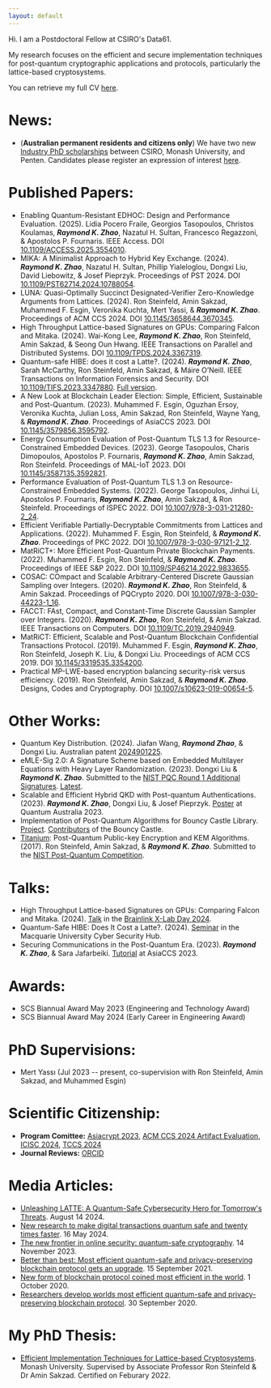 ```yaml
---
layout: default
---
```


Hi. I am a Postdoctoral Fellow at CSIRO's Data61. 

My research focuses on the efficient and secure implementation techniques for post-quantum cryptographic applications and protocols, particularly the lattice-based cryptosystems. 

You can retrieve my full CV [here](CV.pdf).

# [](#header-1)News:
*	(**Australian permanent residents and citizens only**) We have two new [Industry PhD scholarships](https://github.com/raykzhao/raykzhao.github.io/blob/master/iphd_ad.pdf) between CSIRO, Monash University, and Penten. Candidates please register an expression of interest [here](https://forms.gle/XJjTZtL8vCDFSs617).

# [](#header-1)Published Papers:
*	Enabling Quantum-Resistant EDHOC: Design and Performance Evaluation. (2025). Lidia Pocero Fraile, Georgios Tasopoulos, Christos Koulamas, ***Raymond K. Zhao***,  Nazatul H. Sultan, Francesco Regazzoni, & Apostolos P. Fournaris. IEEE Access. DOI [10.1109/ACCESS.2025.3554010](https://doi.org/10.1109/ACCESS.2025.3554010).
*	MIKA: A Minimalist Approach to Hybrid Key Exchange. (2024). ***Raymond K. Zhao***, Nazatul H. Sultan, Phillip Yialeloglou, Dongxi Liu, David Liebowitz, & Josef Pieprzyk. Proceedings of PST 2024. DOI [10.1109/PST62714.2024.10788054](https://doi.org/10.1109/PST62714.2024.10788054). 
*	LUNA: Quasi-Optimally Succinct Designated-Verifier Zero-Knowledge Arguments from Lattices. (2024). Ron Steinfeld, Amin Sakzad, Muhammed F. Esgin, Veronika Kuchta, Mert Yassi, & ***Raymond K. Zhao***. Proceedings of ACM CCS 2024. DOI [10.1145/3658644.3670345](https://doi.org/10.1145/3658644.3670345). 
*	High Throughput Lattice-based Signatures on GPUs: Comparing Falcon and Mitaka. (2024). Wai-Kong Lee, ***Raymond K. Zhao***, Ron Steinfeld, Amin Sakzad, & Seong Oun Hwang. IEEE Transactions on Parallel and Distributed Systems. DOI [10.1109/TPDS.2024.3367319](https://doi.org/10.1109/TPDS.2024.3367319). 
*	Quantum-safe HIBE: does it cost a Latte?. (2024).  ***Raymond K. Zhao***, Sarah McCarthy, Ron Steinfeld, Amin Sakzad, & Máire O’Neill. IEEE Transactions on Information Forensics and Security. DOI [10.1109/TIFS.2023.3347880](https://doi.org/10.1109/TIFS.2023.3347880). [Full version](https://ia.cr/2021/222). 
*	A New Look at Blockchain Leader Election: Simple, Efficient, Sustainable and Post-Quantum. (2023). Muhammed F. Esgin, Oguzhan Ersoy, Veronika Kuchta, Julian Loss, Amin Sakzad, Ron Steinfeld, Wayne Yang, & ***Raymond K. Zhao***. Proceedings of AsiaCCS 2023. DOI [10.1145/3579856.3595792](https://doi.org/10.1145/3579856.3595792).
*	Energy Consumption Evaluation of Post-Quantum TLS 1.3 for Resource-Constrained Embedded Devices. (2023). George Tasopoulos, Charis Dimopoulos, Apostolos P. Fournaris, ***Raymond K. Zhao***, Amin Sakzad, Ron Steinfeld. Proceedings of MAL-IoT 2023. DOI [10.1145/3587135.3592821](https://doi.org/10.1145/3587135.3592821). 
*	Performance Evaluation of Post-Quantum TLS 1.3 on Resource-Constrained Embedded Systems. (2022). George Tasopoulos, Jinhui Li, Apostolos P. Fournaris, ***Raymond K. Zhao***, Amin Sakzad, & Ron Steinfeld. Proceedings of ISPEC 2022. DOI [10.1007/978-3-031-21280-2_24](https://doi.org/10.1007/978-3-031-21280-2_24).
*	Efficient Verifiable Partially-Decryptable Commitments from Lattices and Applications. (2022). Muhammed F. Esgin, Ron Steinfeld, & ***Raymond K. Zhao***. Proceedings of PKC 2022. DOI [10.1007/978-3-030-97121-2_12](https://doi.org/10.1007/978-3-030-97121-2_12).
*	MatRiCT+: More Efficient Post-Quantum Private Blockchain Payments. (2022). Muhammed F. Esgin, Ron Steinfeld, & ***Raymond K. Zhao***. Proceedings of IEEE S&P 2022. DOI [10.1109/SP46214.2022.9833655](https://doi.org/10.1109/SP46214.2022.9833655).
*	COSAC: COmpact and Scalable Arbitrary-Centered Discrete Gaussian Sampling over Integers. (2020). ***Raymond K. Zhao***, Ron Steinfeld, & Amin Sakzad. Proceedings of PQCrypto 2020. DOI [10.1007/978-3-030-44223-1_16](https://doi.org/10.1007/978-3-030-44223-1_16). 
*	FACCT: FAst, Compact, and Constant-Time Discrete Gaussian Sampler over Integers. (2020). ***Raymond K. Zhao***, Ron Steinfeld, & Amin Sakzad. IEEE Transactions on Computers. DOI [10.1109/TC.2019.2940949](https://doi.org/10.1109/TC.2019.2940949).
*	MatRiCT: Efficient, Scalable and Post-Quantum Blockchain Confidential Transactions Protocol. (2019). Muhammed F. Esgin, ***Raymond K. Zhao***, Ron Steinfeld, Joseph K. Liu, & Dongxi Liu. Proceedings of ACM CCS 2019. DOI [10.1145/3319535.3354200](https://doi.org/10.1145/3319535.3354200). 
*	Practical MP-LWE-based encryption balancing security-risk versus efficiency. (2019). Ron Steinfeld, Amin Sakzad, & ***Raymond K. Zhao***. Designs, Codes and Cryptography. DOI [10.1007/s10623-019-00654-5](https://doi.org/10.1007/s10623-019-00654-5). 

# [](#header-1)Other Works:
*	Quantum Key Distribution. (2024). Jiafan Wang, ***Raymond Zhao***, & Dongxi Liu. Australian patent [2024901225](https://ipsearch.ipaustralia.gov.au/patents/2024901225). 
*	eMLE-Sig 2.0: A Signature Scheme based on Embedded Multilayer Equations with Heavy Layer Randomization. (2023). Dongxi Liu & ***Raymond K. Zhao***. Submitted to the [NIST PQC Round 1 Additional Signatures](https://csrc.nist.gov/csrc/media/Projects/pqc-dig-sig/documents/round-1/submission-pkg/eMLE2.0-submission.zip). [Latest](https://gitlab.com/raykzhao/emle-sig).
*	Scalable and Efficient Hybrid QKD with Post-quantum Authentications. (2023). ***Raymond K. Zhao***, Dongxi Liu, & Josef Pieprzyk. [Poster](https://raykzhao.github.io/qca2023_poster.pdf) at Quantum Australia 2023.
*	Implementation of Post-Quantum Algorithms for Bouncy Castle Library. [Project](https://research.monash.edu/en/projects/implementation-of-post-quantum-algorithms-for-bouncy-castle-libra). [Contributors](https://www.bouncycastle.org/contributors.html) of the Bouncy Castle.
*	[Titanium](http://users.monash.edu.au/~rste/Titanium.html): Post-Quantum Public-key Encryption and KEM Algorithms. (2017). Ron Steinfeld, Amin Sakzad, & ***Raymond K. Zhao***. Submitted to the [NIST Post-Quantum Competition](https://csrc.nist.gov/CSRC/media/Projects/Post-Quantum-Cryptography/documents/round-1/submissions/Titanium.zip).

# [](#header-1)Talks:
*	High Throughput Lattice-based Signatures on GPUs: Comparing Falcon and Mitaka. (2024). [Talk](https://raykzhao.github.io/falcon_gpu.pdf) in the [Brainlink X-Lab Day 2024](https://www.ai-security.org/sub2_1.html?idx=11).
*	Quantum-Safe HIBE: Does It Cost a Latte?. (2024). [Seminar](https://raykzhao.github.io/Latte_PPT.pdf) in the Macquarie University Cyber Security Hub. 
*	Securing Communications in the Post-Quantum Era. (2023). ***Raymond K. Zhao***, & Sara Jafarbeiki. [Tutorial](https://raykzhao.github.io/AsiaCCS2023Tutorial.pdf) at AsiaCCS 2023.  

# [](#header-1)Awards:
*	SCS Biannual Award May 2023 (Engineering and Technology Award)
*	SCS Biannual Award May 2024 (Early Career in Engineering Award)

# [](#header-1)PhD Supervisions:
*	Mert Yassı (Jul 2023 -- present, co-supervision with Ron Steinfeld, Amin Sakzad, and Muhammed Esgin)

# [](#header-1)Scientific Citizenship:
*	**Program Comittee:** [Asiacrypt 2023](https://asiacrypt.iacr.org/2023/callforpapers.php), [ACM CCS 2024 Artifact Evaluation](https://www.sigsac.org/ccs/CCS2024/organization/ae-committee.html), [ICISC 2024](http://www.icisc.org/static/organization), [TCCS 2024](http://ieee-aiplus.org/2024/trustcom/w3.pdf)
*	**Journal Reviews:** [ORCID](https://orcid.org/0000-0003-1257-9147)

# [](#header-1)Media Articles:
*	[Unleashing LATTE: A Quantum-Safe Cybersecurity Hero for Tomorrow's Threats](https://www.linkedin.com/pulse/unleashing-latte-quantum-safe-cybersecurity-f6lnc/). August 14 2024.
*	[New research to make digital transactions quantum safe and twenty times faster](https://www.monash.edu/news/articles/new-research-to-make-digital-transactions-quantum-safe-and-twenty-times-faster). 16 May 2024. 
*	[The new frontier in online security: quantum-safe cryptography](https://www.monash.edu/news/articles/the-new-frontier-in-online-security-quantum-safe-cryptography). 14 November 2023. 
*	[Better than best: Most efficient quantum-safe and privacy-preserving blockchain protocol gets an upgrade](https://www.monash.edu/it/news/2021/better-than-best-most-efficient-quantum-safe-and-privacy-preserving-blockchain-protocol-gets-an-upgrade). 15 September 2021. 
*	[New form of blockchain protocol coined most efficient in the world](https://www.csiro.au/en/news/All/Articles/2020/October/new-form-of-blockchain-protocol-coined-most-efficient-in-the-world). 1 October 2020. 
*	[Researchers develop worlds most efficient quantum-safe and privacy-preserving blockchain protocol](https://www.csiro.au/en/news/all/news/2020/september/researchers-develop-worlds-most-efficient-quantum-safe-and-privacy-preserving-blockchain-protocol). 30 September 2020. 

# [](#header-1)My PhD Thesis:
*	[Efficient Implementation Techniques for Lattice-based Cryptosystems](https://bridges.monash.edu/articles/thesis/Efficient_Implementation_Techniques_for_Lattice-based_Cryptosystems/19224867). Monash University. Supervised by Associate Professor Ron Steinfeld & Dr Amin Sakzad. Certified on Feburary 2022. 
